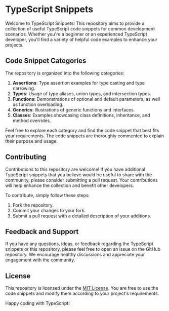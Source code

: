 # TypeScript Snippets

Welcome to TypeScript Snippets! This repository aims to provide a collection of useful TypeScript code snippets for common development scenarios. Whether you're a beginner or an experienced TypeScript developer, you'll find a variety of helpful code examples to enhance your projects.

## Code Snippet Categories

The repository is organized into the following categories:

1. **Assertions**: Type assertion examples for type casting and type narrowing.
2. **Types**: Usage of type aliases, union types, and intersection types.
3. **Functions**: Demonstrations of optional and default parameters, as well as function overloading.
4. **Generics**: Illustrations of generic functions and interfaces.
5. **Classes**: Examples showcasing class definitions, inheritance, and method overrides.

Feel free to explore each category and find the code snippet that best fits your requirements. The code snippets are thoroughly commented to explain their purpose and usage.

## Contributing

Contributions to this repository are welcome! If you have additional TypeScript snippets that you believe would be useful to share with the community, please consider submitting a pull request. Your contributions will help enhance the collection and benefit other developers.

To contribute, simply follow these steps:
1. Fork the repository.
2. Commit your changes to your fork.
3. Submit a pull request with a detailed description of your additions.

## Feedback and Support

If you have any questions, ideas, or feedback regarding the TypeScript snippets or this repository, please feel free to open an issue on the GitHub repository. We encourage healthy discussions and appreciate your engagement with the community.

## License

This repository is licensed under the [MIT License](LICENSE). You are free to use the code snippets and modify them according to your project's requirements.

Happy coding with TypeScript!
